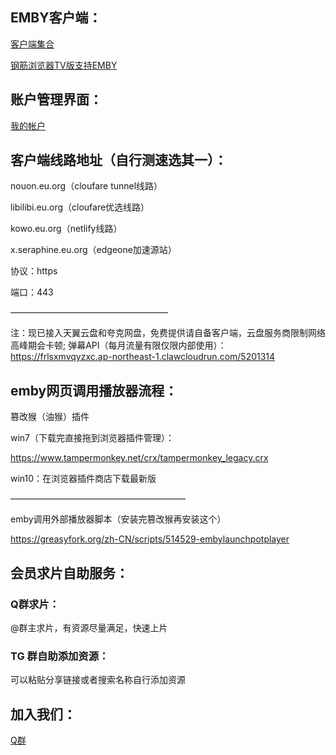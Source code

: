 
## EMBY客户端：
[客户端集合](https://www.phirs.com/archive/3440.html)

[钢筋浏览器TV版支持EMBY](https://gjllq.com/tv/tv.html)
## 账户管理界面：
[我的帐户](https://invite.pgrm.top/my/account)
## 客户端线路地址（自行测速选其一）：

nouon.eu.org（cloufare tunnel线路）

libilibi.eu.org（cloufare优选线路）

kowo.eu.org（netlify线路）

x.seraphine.eu.org（edgeone加速源站）

协议：https

端口：443

——————————————————

注：现已接入天翼云盘和夸克网盘，免费提供请自备客户端，云盘服务商限制网络高峰期会卡顿; 弹幕API（每月流量有限仅限内部使用）：https://frlsxmvqyzxc.ap-northeast-1.clawcloudrun.com/5201314
## emby网页调用播放器流程：
篡改猴（油猴）插件

win7（下载完直接拖到浏览器插件管理）：

https://www.tampermonkey.net/crx/tampermonkey_legacy.crx

win10：在浏览器插件商店下载最新版

————————————————————

emby调用外部播放器脚本（安装完篡改猴再安装这个）

https://greasyfork.org/zh-CN/scripts/514529-embylaunchpotplayer
## 会员求片自助服务：
### Q群求片：
@群主求片，有资源尽量满足，快速上片
### TG 群自助添加资源：
可以粘贴分享链接或者搜索名称自行添加资源

## 加入我们：
[Q群](https://qun.qq.com/universal-share/share?ac=1&authKey=NRnAzHyhorDocqWuqIH1FKU6HsVEZNs4anE70p3pNXp%2FskIW%2FVvNABFol7OQsYhn&busi_data=eyJncm91cENvZGUiOiIxMDcyNTIzNjg0IiwidG9rZW4iOiJEbXg3eHF5R0NYemk1VDU0dDEwb3hrVXZ4aE90RTZSbnNxS0xkdm5PSU1jVnlpODhwTjNwV2htelRmTDdQMExsIiwidWluIjoiMjY0MDI1NjQ0NiJ9&data=bbaZGwNshSnyvD8t-Si9j92iMCOeKykxvwPDrt3hjSHv8HIr34a0QrtGtqPPnMNbYlJjPIRjPyYfrfrOjGU-Bw&svctype=4&tempid=h5_group_info)